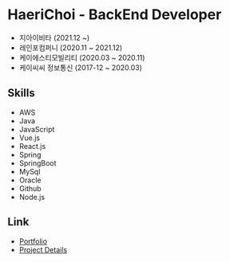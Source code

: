 # HaeriChoi - BackEnd Developer
- 지아이비타 (2021.12 ~)
- 레인포컴퍼니 (2020.11 ~ 2021.12)
- 케이에스티모빌리티 (2020.03 ~ 2020.11)
- 케이씨씨 정보통신 (2017-12 ~ 2020.03)

## Skills
- AWS 
- Java
- JavaScript
- Vue.js
- React.js
- Spring
- SpringBoot
- MySql
- Oracle
- Github
- Node.js

## Link
- [Portfolio](https://haeri-tech.notion.site/Portfolio-d36163a9ad4f44898bbad3177b2715df)
- [Project Details](https://github.com/Hae-riChoi/Hae-riChoi/blob/f14bad4cf48d296f67a1f8bf6aa434e3e755faf1/Project.md)
